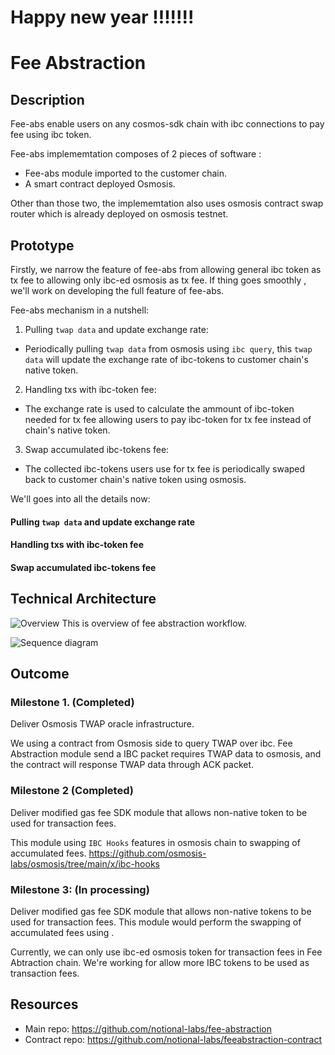 # Happy new year !!!!!!!
# Fee Abstraction
 
## Description 

Fee-abs enable users on any cosmos-sdk chain with ibc connections to pay fee using ibc token.

Fee-abs implememtation composes of 2 pieces of software :
 - Fee-abs module imported to the customer chain.
 - A smart contract deployed Osmosis. 

Other than those two, the implememtation also uses osmosis contract swap router which is already deployed on osmosis testnet. 

## Prototype

Firstly, we narrow the feature of fee-abs from allowing general ibc token as tx fee to allowing only ibc-ed osmosis as tx fee. If thing goes smoothly , we'll work on developing the full feature of fee-abs.

Fee-abs mechanism in a nutshell:
 1. Pulling `twap data` and update exchange rate: 
 - Periodically pulling `twap data` from osmosis using `ibc query`, this `twap data` will update the exchange rate of ibc-tokens to customer chain's native token. 
 2. Handling txs with ibc-token fee: 
 - The exchange rate is used to calculate the ammount of ibc-token needed for tx fee allowing users to pay ibc-token for tx fee instead of chain's native token.
 3. Swap accumulated ibc-tokens fee:
 - The collected ibc-tokens users use for tx fee is periodically swaped back to customer chain's native token using osmosis.

We'll goes into all the details now:

#### Pulling `twap data` and update exchange rate
    

#### Handling txs with ibc-token fee


#### Swap accumulated ibc-tokens fee



## Technical Architecture
![Overview](https://i.imgur.com/zFDI7Ce.png)
This is overview of fee abstraction workflow.


![Sequence diagram](https://i.imgur.com/cxTgDDh.png)


## Outcome

### Milestone 1. (Completed)
Deliver Osmosis TWAP oracle infrastructure.

We using a contract from Osmosis side to query TWAP over ibc. Fee Abstraction module send a IBC packet requires TWAP data to osmosis, and the contract will response TWAP data through ACK packet.

### Milestone 2  (Completed) 
Deliver modified gas fee SDK module that allows non-native token to be used for transaction fees. 

This module using `IBC Hooks` features in osmosis chain to swapping of accumulated fees. https://github.com/osmosis-labs/osmosis/tree/main/x/ibc-hooks


### Milestone 3: (In processing)

Deliver modified gas fee SDK module that allows non-native tokens to be used for transaction fees. This module would perform the swapping of accumulated fees using . 

Currently, we can only use ibc-ed osmosis token for transaction fees in Fee Abtraction chain. We're working for allow more IBC tokens to be used as transaction fees.


## Resources
 - Main repo: https://github.com/notional-labs/fee-abstraction
 - Contract repo: https://github.com/notional-labs/feeabstraction-contract